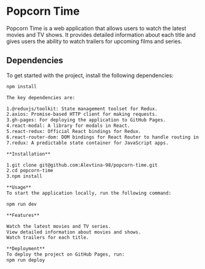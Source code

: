 # Popcorn Time

Popcorn Time is a web application that allows users to watch the latest movies and TV shows. It provides detailed information about each title and gives users the ability to watch trailers for upcoming films and series.

## Dependencies

To get started with the project, install the following dependencies:

```bash
npm install

The key dependencies are:

1.@reduxjs/toolkit: State management toolset for Redux.
2.axios: Promise-based HTTP client for making requests.
3.gh-pages: For deploying the application to GitHub Pages.
4.react-modal: A library for modals in React.
5.react-redux: Official React bindings for Redux.
6.react-router-dom: DOM bindings for React Router to handle routing in the application.
7.redux: A predictable state container for JavaScript apps.

**Installation**

1.git clone git@github.com:Alevtina-98/popcorn-time.git
2.cd popcorn-time
3.npm install

**Usage**
To start the application locally, run the following command:

npm run dev

**Features**

Watch the latest movies and TV series.
View detailed information about movies and shows.
Watch trailers for each title.

**Deployment**
To deploy the project on GitHub Pages, run:
npm run deploy


